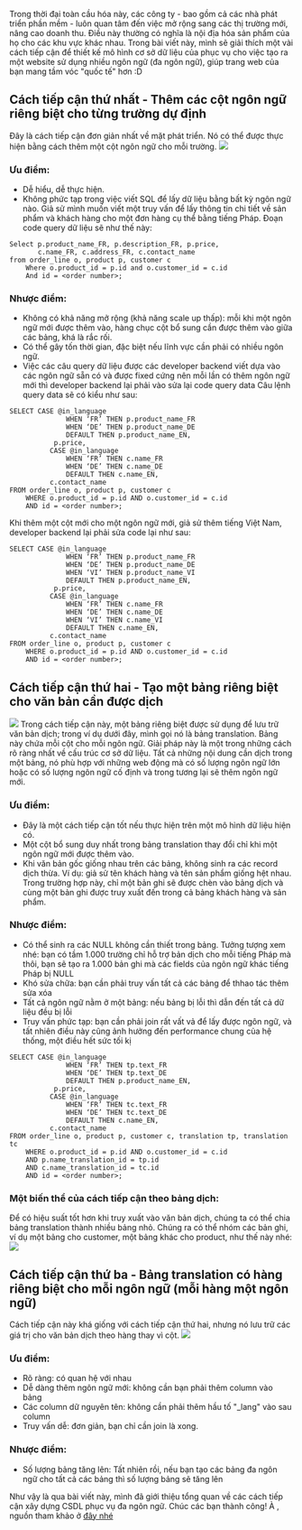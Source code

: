 Trong thời đại toàn cầu hóa này, các công ty - bao gồm cả các nhà phát triển phần mềm - luôn quan tâm đến việc mở rộng sang các thị trường mới, nâng cao doanh thu. Điều này thường có nghĩa là nội địa hóa sản phẩm của họ cho các khu vực khác nhau. Trong bài viết này, mình sẽ giải thích một vài cách tiếp cận để thiết kế mô hình cơ sở dữ liệu của phục vụ cho việc tạo ra một website sử dụng nhiều ngôn ngữ (đa ngôn ngữ),  giúp trang web của bạn mang tầm vóc "quốc tế" hơn :D
## Cách tiếp cận thứ nhất - Thêm các cột ngôn ngữ riêng biệt cho từng trường dự định
Đây là cách tiếp cận đơn giản nhất về mặt phát triển. Nó có thể được thực hiện bằng cách thêm một cột ngôn ngữ cho mỗi trường.
![](https://images.viblo.asia/8ecddf22-06c2-4afc-932a-33f8a15dd9e2.jpg)

### Ưu điểm:
* Dễ hiểu, dễ thực hiện.
* Không phức tạp trong việc viết SQL để lấy dữ liệu bằng bất kỳ ngôn ngữ nào. Giả sử mình muốn viết một truy vấn để lấy thông tin chi tiết về sản phẩm và khách hàng cho một đơn hàng cụ thể bằng tiếng Pháp. Đoạn code query dữ liệu sẽ như thế này:
```
Select p.product_name_FR, p.description_FR, p.price, 
       c.name_FR, c.address_FR, c.contact_name 
from order_line o, product p, customer c
    Where o.product_id = p.id and o.customer_id = c.id
    And id = <order number>;

```
### Nhược điểm:
* Không có khả năng mở rộng (khả năng scale up thấp): mỗi khi một ngôn ngữ mới được thêm vào, hàng chục cột bổ sung cần được thêm vào giữa các bảng, khá là rắc rối.
* Có thể gây tốn thời gian, đặc biệt nếu lĩnh vực cần phải có nhiều ngôn ngữ.
* Việc các câu query dữ liệu được các developer backend viết dựa vào các ngôn ngữ sẵn có và được fixed cứng nên mỗi lần có thêm ngôn ngữ mới thì developer backend lại phải vào sửa lại code query data
Câu lệnh query data sẽ có kiểu như sau:
```
SELECT CASE @in_language 
              WHEN ‘FR’ THEN p.product_name_FR
              WHEN ‘DE’ THEN p.product_name_DE
              DEFAULT THEN p.product_name_EN,
           p.price,
          CASE @in_language 
              WHEN ‘FR’ THEN c.name_FR
              WHEN ‘DE’ THEN c.name_DE
              DEFAULT THEN c.name_EN,
          c.contact_name
FROM order_line o, product p, customer c
    WHERE o.product_id = p.id AND o.customer_id = c.id
    AND id = <order number>;
```
Khi thêm một cột mới cho một ngôn ngữ mới, giả sử thêm tiếng Việt Nam, developer backend lại phải sửa code lại như sau:
```
SELECT CASE @in_language 
              WHEN ‘FR’ THEN p.product_name_FR
              WHEN ‘DE’ THEN p.product_name_DE
              WHEN ‘VI’ THEN p.product_name_VI
              DEFAULT THEN p.product_name_EN,
           p.price,
          CASE @in_language 
              WHEN ‘FR’ THEN c.name_FR
              WHEN ‘DE’ THEN c.name_DE
              WHEN ‘VI’ THEN c.name_VI
              DEFAULT THEN c.name_EN,
          c.contact_name
FROM order_line o, product p, customer c
    WHERE o.product_id = p.id AND o.customer_id = c.id
    AND id = <order number>;
```
## Cách tiếp cận thứ hai - Tạo một bảng riêng biệt cho văn bản cần được dịch
![](https://images.viblo.asia/67cad8d7-a481-4707-a2bc-40e4fba6fd54.jpg)
Trong cách tiếp cận này, một bảng riêng biệt được sử dụng để lưu trữ văn bản dịch; trong ví dụ dưới đây, mình gọi nó là bảng translation. Bảng này chứa mỗi cột cho mỗi ngôn ngữ. Giải pháp này là một trong những cách rõ ràng nhất về cấu trúc cơ sở dữ liệu. Tất cả những nội dung cần dịch trong một bảng, nó phù hợp với những web động mà có số lượng ngôn ngữ lớn hoặc có số lượng ngôn ngữ cố định và trong tương lại sẽ thêm ngôn ngữ mới.
### Ưu điểm:
* Đây là một cách tiếp cận tốt nếu thực hiện trên một mô hình dữ liệu hiện có.
* Một cột bổ sung duy nhất trong bảng translation thay đổi chỉ khi một ngôn ngữ mới được thêm vào.
* Khi văn bản gốc giống nhau trên các bảng, không sinh ra các record dịch thừa. Ví dụ: giả sử tên khách hàng và tên sản phẩm giống hệt nhau. Trong trường hợp này, chỉ một bản ghi sẽ được chèn vào bảng dịch và cùng một bản ghi được truy xuất đến trong cả bảng khách hàng và sản phẩm.
### Nhược điểm:
* Có thể sinh ra các NULL không cần thiết trong bảng. Tưởng tượng xem nhé:  bạn có tầm 1.000 trường chỉ hỗ trợ bản dịch cho mỗi tiếng Pháp mà thôi, bạn sẽ tạo ra 1.000 bản ghi mà các fields của ngôn ngữ khác tiếng Pháp bị NULL
* Khó sửa chữa: bạn cần phải truy vấn tất cả các bảng để thhao tác thêm sửa xóa
* Tất cả ngôn ngữ nằm ở một bảng: nếu bảng bị lỗi thì dẫn đến tất cả dữ liệu đều bị lỗi
* Truy vấn phức tạp: bạn cần phải join rất vất vả để lấy được ngôn ngữ, và tất nhiên điều này cũng ảnh hưởng đến performance chung của hệ thống, một điều hết sức tối kị

```
SELECT CASE @in_language 
              WHEN ‘FR’ THEN tp.text_FR
              WHEN ‘DE’ THEN tp.text_DE
              DEFAULT THEN p.product_name_EN,
           p.price,
          CASE @in_language 
              WHEN ‘FR’ THEN tc.text_FR
              WHEN ‘DE’ THEN tc.text_DE
              DEFAULT THEN c.name_EN,
          c.contact_name
FROM order_line o, product p, customer c, translation tp, translation tc
    WHERE o.product_id = p.id AND o.customer_id = c.id
    AND p.name_translation_id = tp.id
    AND c.name_translation_id = tc.id
    AND id = <order number>;
```

### Một biến thể của cách tiếp cận theo bảng dịch:
Để có hiệu suất tốt hơn khi truy xuất vào văn bản dịch, chúng ta có thể chia bảng translation thành nhiều bảng nhỏ. Chúng ra có thể nhóm các bản ghi, ví dụ một bảng cho customer, một bảng khác cho product, như thế này nhé:
![](https://images.viblo.asia/5c9ddf67-e1d7-4163-a8f7-c9192be23c56.jpg)
## Cách tiếp cận thứ ba - Bảng translation có hàng riêng biệt cho mỗi ngôn ngữ (mỗi hàng một ngôn ngữ)
Cách tiếp cận này khá giống với cách tiếp cận thứ hai, nhưng nó lưu trữ các giá trị cho văn bản dịch theo hàng thay vì cột. 
![](https://images.viblo.asia/d63990ce-e810-4f7e-8c0a-7a3afb8a456c.jpg)
### Ưu điểm:
* Rõ ràng: có quan hệ với nhau
* Dễ dàng thêm ngôn ngữ mới: không cần bạn phải thêm column vào bảng
* Các column dữ nguyên tên: không cần phải thêm hầu tố "_lang" vào sau column
* Truy vấn dễ: đơn giản, bạn chỉ cần join là xong.
### Nhược điểm: 
* Số lượng bảng tăng lên: Tất nhiên rồi, nếu bạn tạo các bảng đa ngôn ngữ cho tất cả các bảng thì số lượng bảng sẽ tăng lên

Như vậy là qua bài viết này, mình đã giới thiệu tổng quan về các cách tiếp cận xây dựng CSDL phục vụ đa ngôn ngữ. Chúc các bạn thành công!
À , nguồn tham khảo ở [đây nhé](https://www.vertabelo.com/blog/technical-articles/data-modeling-for-multiple-languages-how-to-design-a-localization-ready-system)